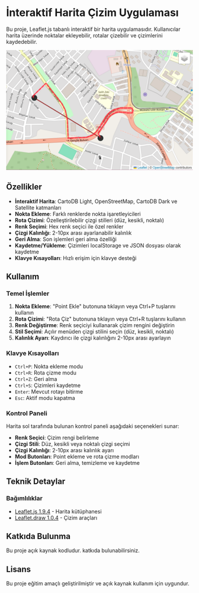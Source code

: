 # İnteraktif Harita Çizim Uygulaması

Bu proje, Leaflet.js tabanlı interaktif bir harita uygulamasıdır. Kullanıcılar harita üzerinde noktalar ekleyebilir, rotalar çizebilir ve çizimlerini kaydedebilir.



<img src="src/assets/image.png" alt="Uygulama Ekran Görüntüsü" width="600">

## Özellikler

- **İnteraktif Harita**: CartoDB Light, OpenStreetMap, CartoDB Dark ve Satellite katmanları
- **Nokta Ekleme**: Farklı renklerde nokta işaretleyicileri
- **Rota Çizimi**: Özelleştirilebilir çizgi stilleri (düz, kesikli, noktalı)
- **Renk Seçimi**: Hex renk seçici ile özel renkler
- **Çizgi Kalınlığı**: 2-10px arası ayarlanabilir kalınlık
- **Geri Alma**: Son işlemleri geri alma özelliği
- **Kaydetme/Yükleme**: Çizimleri localStorage ve JSON dosyası olarak kaydetme
- **Klavye Kısayolları**: Hızlı erişim için klavye desteği


## Kullanım

### Temel İşlemler

1. **Nokta Ekleme**: "Point Ekle" butonuna tıklayın veya Ctrl+P tuşlarını kullanın
2. **Rota Çizimi**: "Rota Çiz" butonuna tıklayın veya Ctrl+R tuşlarını kullanın
3. **Renk Değiştirme**: Renk seçiciyi kullanarak çizim rengini değiştirin
4. **Stil Seçimi**: Açılır menüden çizgi stilini seçin (düz, kesikli, noktalı)
5. **Kalınlık Ayarı**: Kaydırıcı ile çizgi kalınlığını 2-10px arası ayarlayın

### Klavye Kısayolları

- `Ctrl+P`: Nokta ekleme modu
- `Ctrl+R`: Rota çizme modu
- `Ctrl+Z`: Geri alma
- `Ctrl+S`: Çizimleri kaydetme
- `Enter`: Mevcut rotayı bitirme
- `Esc`: Aktif modu kapatma

### Kontrol Paneli

Harita sol tarafında bulunan kontrol paneli aşağıdaki seçenekleri sunar:

- **Renk Seçici**: Çizim rengi belirleme
- **Çizgi Stili**: Düz, kesikli veya noktalı çizgi seçimi
- **Çizgi Kalınlığı**: 2-10px arası kalınlık ayarı
- **Mod Butonları**: Point ekleme ve rota çizme modları
- **İşlem Butonları**: Geri alma, temizleme ve kaydetme

## Teknik Detaylar

### Bağımlılıklar

- [Leaflet.js 1.9.4](https://leafletjs.com/) - Harita kütüphanesi
- [Leaflet.draw 1.0.4](https://github.com/Leaflet/Leaflet.draw) - Çizim araçları



## Katkıda Bulunma

Bu proje açık kaynak kodludur. katkıda bulunabilirsiniz. 

## Lisans

Bu proje eğitim amaçlı geliştirilmiştir ve açık kaynak kullanım için uygundur.
